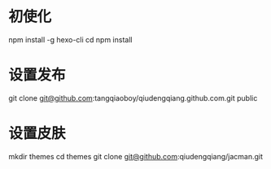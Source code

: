 # 初使化
npm install -g hexo-cli
cd <blog folder>
npm install

# 设置发布
git clone git@github.com:tangqiaoboy/qiudengqiang.github.com.git public

# 设置皮肤
mkdir themes
cd themes
git clone git@github.com:qiudengqiang/jacman.git
